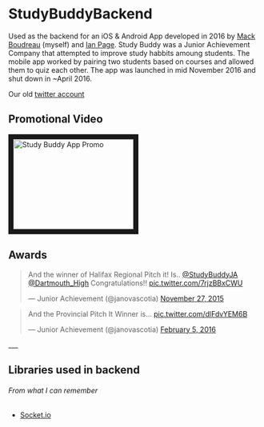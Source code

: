 # StudyBuddyBackend
Used as the backend for an iOS & Android App developed in 2016 by [Mack Boudreau](https://github.com/mackboudreau) (myself) and [Ian Page](https://github.com/pageian). 
Study Buddy was a Junior Achievement Company that attempted to improve study habbits amoung students. The mobile app worked by pairing two students based on courses and allowed them to quiz each other.
The app was launched in mid November 2016 and shut down in ~April 2016.

Our old [twitter account](https://twitter.com/StudyBuddyJA)

## Promotional Video
<a href="http://www.youtube.com/watch?feature=player_embedded&v=nSgjMRsnFyM
" target="_blank"><img src="http://img.youtube.com/vi/nSgjMRsnFyM/0.jpg" 
alt="Study Buddy App Promo" width="240" height="180" border="10" /></a>

## Awards
<blockquote class="twitter-tweet" data-lang="en"><p lang="en" dir="ltr">And the winner of Halifax Regional Pitch it! Is.. <a href="https://twitter.com/StudyBuddyJA">@StudyBuddyJA</a> <a href="https://twitter.com/Dartmouth_High">@Dartmouth_High</a> Congratulations!! <a href="https://t.co/7rjzBBxCWU">pic.twitter.com/7rjzBBxCWU</a></p>&mdash; Junior Achievement (@janovascotia) <a href="https://twitter.com/janovascotia/status/670036939043565568">November 27, 2015</a></blockquote>
<script async src="//platform.twitter.com/widgets.js" charset="utf-8"></script>
<blockquote class="twitter-tweet" data-lang="en"><p lang="en" dir="ltr">And the Provincial Pitch It Winner is... <a href="https://t.co/dlFdvYEM6B">pic.twitter.com/dlFdvYEM6B</a></p>&mdash; Junior Achievement (@janovascotia) <a href="https://twitter.com/janovascotia/status/695713701886869504">February 5, 2016</a></blockquote>
<script async src="//platform.twitter.com/widgets.js" charset="utf-8"></script>
___

## Libraries used in backend 
###### From what I can remember
* [Socket.io](https://socket.io/)
